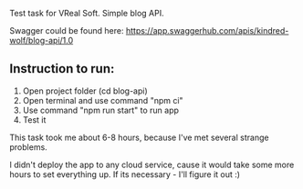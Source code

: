 Test task for VReal Soft. Simple blog API.

Swagger could be found here: https://app.swaggerhub.com/apis/kindred-wolf/blog-api/1.0

## Instruction to run:

1. Open project folder (cd blog-api)
2. Open terminal and use command "npm ci"
3. Use command "npm run start" to run app
4. Test it

This task took me about 6-8 hours, because I've met several strange problems.<br>

I didn't deploy the app to any cloud service, cause it would take some more hours to set everything up. If its necessary - I'll figure it out :)
